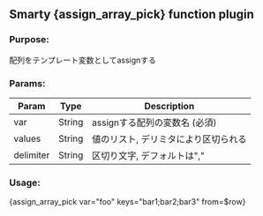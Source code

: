 ## Smarty {assign_array_pick} function plugin

### Purpose:
配列をテンプレート変数としてassignする

### Params:
Param | Type | Description
--- | --- | ---
var | String | assignする配列の変数名 (必須)
values | String | 値のリスト, デリミタにより区切られる
delimiter | String | 区切り文字, デフォルトは","

### Usage:
{assign_array_pick var="foo" keys="bar1;bar2;bar3" from=$row}
